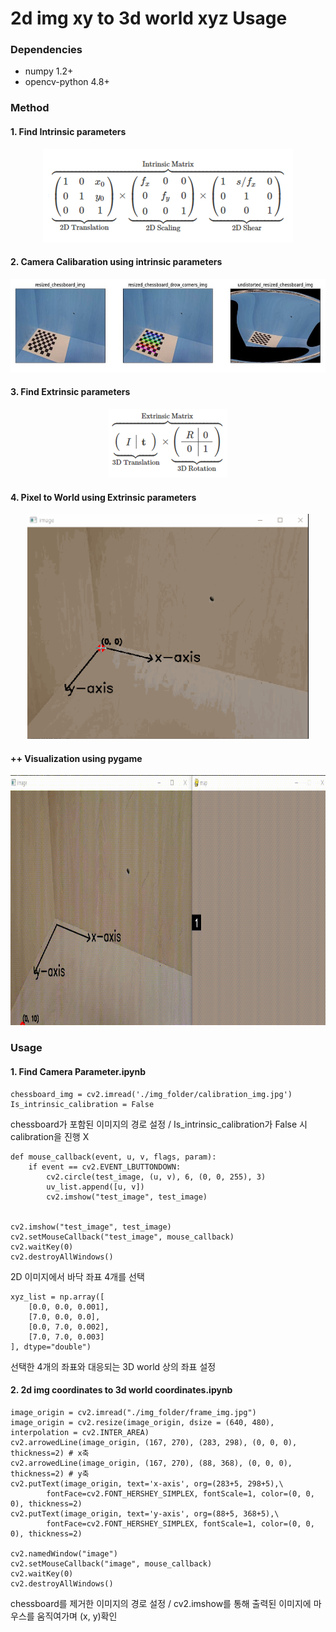 # 2d img xy to 3d world xyz Usage

### Dependencies
- numpy 1.2+
- opencv-python 4.8+

### Method
#### 1. Find Intrinsic parameters
<p align="center">
  <img src="./results/intrinsic.png" width="400" height="150"/>
</p>

#### 2. Camera Calibaration using intrinsic parameters
<p align="center">
  <img src="./results/result1.jpg" width="600" height="150"/>
</p>

#### 3. Find Extrinsic parameters
<p align="center">
  <img src="./results/extrinsic.png" width="190" height="110"/>
</p>

#### 4. Pixel to World using Extrinsic parameters
<p align="center">
  <img src="./results/out.gif" width="450" height="360"/>
</p>

#### ++ Visualization using pygame
<p align="center">
  <img src="./results/game.gif" width="800" height="400"/>
</p>

### Usage
#### 1. Find Camera Parameter.ipynb
~~~
chessboard_img = cv2.imread('./img_folder/calibration_img.jpg')
Is_intrinsic_calibration = False
~~~
chessboard가 포함된 이미지의 경로 설정 / Is_intrinsic_calibration가 False 시 calibration을 진행 X

~~~
def mouse_callback(event, u, v, flags, param):
    if event == cv2.EVENT_LBUTTONDOWN:
        cv2.circle(test_image, (u, v), 6, (0, 0, 255), 3)
        uv_list.append([u, v])
        cv2.imshow("test_image", test_image)
        

cv2.imshow("test_image", test_image)
cv2.setMouseCallback("test_image", mouse_callback)
cv2.waitKey(0)
cv2.destroyAllWindows()
~~~
2D 이미지에서 바닥 좌표 4개를 선택

~~~
xyz_list = np.array([
    [0.0, 0.0, 0.001],
    [7.0, 0.0, 0.0],
    [0.0, 7.0, 0.002],
    [7.0, 7.0, 0.003]
], dtype="double")
~~~
선택한 4개의 좌표와 대응되는 3D world 상의 좌표 설정

#### 2. 2d img coordinates to 3d world coordinates.ipynb
~~~
image_origin = cv2.imread("./img_folder/frame_img.jpg")
image_origin = cv2.resize(image_origin, dsize = (640, 480), interpolation = cv2.INTER_AREA)
cv2.arrowedLine(image_origin, (167, 270), (283, 298), (0, 0, 0), thickness=2) # x축
cv2.arrowedLine(image_origin, (167, 270), (88, 368), (0, 0, 0), thickness=2) # y축
cv2.putText(image_origin, text='x-axis', org=(283+5, 298+5),\
        fontFace=cv2.FONT_HERSHEY_SIMPLEX, fontScale=1, color=(0, 0, 0), thickness=2)
cv2.putText(image_origin, text='y-axis', org=(88+5, 368+5),\
        fontFace=cv2.FONT_HERSHEY_SIMPLEX, fontScale=1, color=(0, 0, 0), thickness=2)

cv2.namedWindow("image")
cv2.setMouseCallback("image", mouse_callback)
cv2.waitKey(0)
cv2.destroyAllWindows()
~~~
chessboard를 제거한 이미지의 경로 설정 / cv2.imshow를 통해 출력된 이미지에 마우스를 움직여가며 (x, y)확인
